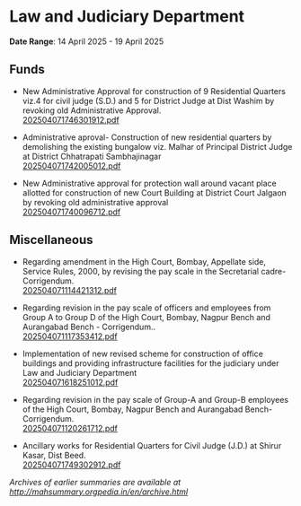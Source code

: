 # Law and Judiciary Department

**Date Range**: 14 April 2025 - 19 April 2025


## Funds
- New Administrative Approval  for construction of 9 Residential Quarters viz.4 for civil judge (S.D.) and 5 for District Judge at Dist Washim by revoking old Administrative Approval.\
  [202504071746301912.pdf](https://gr.maharashtra.gov.in/Site/Upload/Government%20Resolutions/English/202504071746301912.pdf)

- Administrative aproval-   Construction of new residential quarters by demolishing the existing bungalow viz. Malhar of Principal District Judge at District Chhatrapati Sambhajinagar\
  [202504071742005012.pdf](https://gr.maharashtra.gov.in/Site/Upload/Government%20Resolutions/English/202504071742005012.pdf)

- New Administrative approval for protection wall around vacant place allotted for construction of new Court Building at District Court Jalgaon by revoking old administrative approval\
  [202504071740096712.pdf](https://gr.maharashtra.gov.in/Site/Upload/Government%20Resolutions/English/202504071740096712.pdf)

## Miscellaneous
- Regarding amendment in the High Court, Bombay, Appellate side, Service Rules, 2000, by revising the pay scale in the Secretarial cadre- Corrigendum.\
  [202504071114421312.pdf](https://gr.maharashtra.gov.in/Site/Upload/Government%20Resolutions/English/202504071114421312.pdf)

- Regarding revision in the pay scale of officers and employees from Group A to Group D of the High Court, Bombay, Nagpur Bench and Aurangabad Bench - Corrigendum..\
  [202504071117353412.pdf](https://gr.maharashtra.gov.in/Site/Upload/Government%20Resolutions/English/202504071117353412.pdf)

- Implementation of new revised scheme for construction of office buildings and providing infrastructure facilities for the judiciary under Law and Judiciary Department\
  [202504071618251012.pdf](https://gr.maharashtra.gov.in/Site/Upload/Government%20Resolutions/English/202504071618251012.pdf)

- Regarding revision in the pay scale of Group-A and Group-B employees of the High Court, Bombay, Nagpur Bench and Aurangabad Bench- Corrigendum.\
  [202504071120261712.pdf](https://gr.maharashtra.gov.in/Site/Upload/Government%20Resolutions/English/202504071120261712.pdf)

- Ancillary works for Residential Quarters for Civil Judge (J.D.) at Shirur Kasar, Dist Beed.\
  [202504071749302912.pdf](https://gr.maharashtra.gov.in/Site/Upload/Government%20Resolutions/English/202504071749302912.pdf)


*Archives of earlier summaries are available at http://mahsummary.orgpedia.in/en/archive.html*